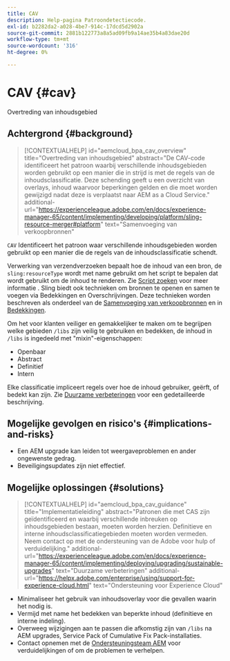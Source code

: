 ```yaml
---
title: CAV
description: Help-pagina Patroondetectiecode.
exl-id: b2282da2-a028-4be7-914c-17dcd5d2902a
source-git-commit: 2881b122773a8a5ad09fb9a14ae35b4a83dae20d
workflow-type: tm+mt
source-wordcount: '316'
ht-degree: 0%

---
```


# CAV {#cav}

Overtreding van inhoudsgebied

## Achtergrond {#background}

>[!CONTEXTUALHELP]
>id="aemcloud_bpa_cav_overview"
>title="Overtreding van inhoudsgebied"
>abstract="De CAV-code identificeert het patroon waarbij verschillende inhoudsgebieden worden gebruikt op een manier die in strijd is met de regels van de inhoudsclassificatie. Deze schending geeft u een overzicht van overlays, inhoud waarvoor beperkingen gelden en die moet worden gewijzigd nadat deze is verplaatst naar AEM as a Cloud Service."
>additional-url="https://experienceleague.adobe.com/en/docs/experience-manager-65/content/implementing/developing/platform/sling-resource-merger#platform" text="Samenvoeging van verkoopbronnen"

`CAV` Identificeert het patroon waar verschillende inhoudsgebieden worden gebruikt op een manier die de regels van de inhoudsclassificatie schendt.

Verwerking van verzendverzoeken bepaalt hoe de inhoud van een bron, de `sling:resourceType` wordt met name gebruikt om het script te bepalen dat wordt gebruikt om de inhoud te renderen. Zie [Script zoeken](https://experienceleague.adobe.com/en/docs/experience-manager-65/content/implementing/developing/introduction/the-basics#locating-the-script) voor meer informatie . Sling biedt ook technieken om bronnen te openen en samen te voegen via Bedekkingen en Overschrijvingen. Deze technieken worden beschreven als onderdeel van de [Samenvoeging van verkoopbronnen](https://experienceleague.adobe.com/en/docs/experience-manager-65/content/implementing/developing/platform/sling-resource-merger) en in [Bedekkingen](https://experienceleague.adobe.com/en/docs/experience-manager-65/content/implementing/developing/platform/overlays).

Om het voor klanten veiliger en gemakkelijker te maken om te begrijpen welke gebieden `/libs` zijn veilig te gebruiken en bedekken, de inhoud in `/libs` is ingedeeld met &quot;mixin&quot;-eigenschappen:

* Openbaar
* Abstract
* Definitief
* Intern

Elke classificatie impliceert regels over hoe de inhoud gebruiker, geërft, of bedekt kan zijn. Zie [Duurzame verbeteringen](https://experienceleague.adobe.com/en/docs/experience-manager-65/content/implementing/deploying/upgrading/sustainable-upgrades) voor een gedetailleerde beschrijving.

## Mogelijke gevolgen en risico&#39;s {#implications-and-risks}

* Een AEM upgrade kan leiden tot weergaveproblemen en ander ongewenste gedrag.
* Beveiligingsupdates zijn niet effectief.

## Mogelijke oplossingen {#solutions}

>[!CONTEXTUALHELP]
>id="aemcloud_bpa_cav_guidance"
>title="Implementatieleiding"
>abstract="Patronen die met CAS zijn geïdentificeerd en waarbij verschillende inbreuken op inhoudsgebieden bestaan, moeten worden herzien. Definitieve en interne inhoudsclassificatiegebieden moeten worden vermeden. Neem contact op met de ondersteuning van de Adobe voor hulp of verduidelijking."
>additional-url="https://experienceleague.adobe.com/en/docs/experience-manager-65/content/implementing/deploying/upgrading/sustainable-upgrades" text="Duurzame verbeteringen"
>additional-url="https://helpx.adobe.com/enterprise/using/support-for-experience-cloud.html" text="Ondersteuning voor Experience Cloud"

* Minimaliseer het gebruik van inhoudsoverlay voor die gevallen waarin het nodig is.
* Vermijd met name het bedekken van beperkte inhoud (definitieve en interne indeling).
* Overweeg wijzigingen aan te passen die afkomstig zijn van `/libs` na AEM upgrades, Service Pack of Cumulative Fix Pack-installaties.
* Contact opnemen met de [Ondersteuningsteam AEM](https://helpx.adobe.com/enterprise/using/support-for-experience-cloud.html) voor verduidelijkingen of om de problemen te verhelpen.
